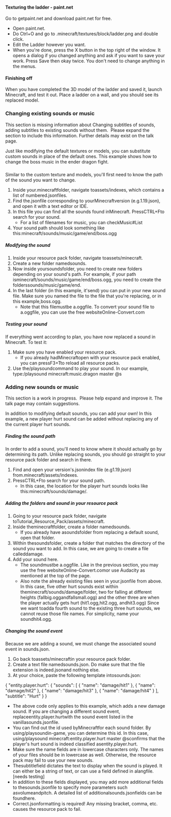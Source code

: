 #### Texturing the ladder - paint.net
Go to getpaint.net and download paint.net for free.

- Open paint.net.
- Do Ctrl+O and go to .minecraft/textures/block/ladder.png and double click.
- Edit the Ladder however you want.
- When you're done, press the X button in the top right of the window. It opens a dialog if you changed anything and ask if you want to save your work. Press Save then okay twice. You don't need to change anything in the menus.

#### Finishing off
When you have completed the 3D model of the ladder and saved it, launch Minecraft, and test it out. Place a ladder on a wall, and you should see its replaced model.

### Changing existing sounds or music

  

This section is missing information about Changing subtitles of sounds, adding subtitles to existing sounds without them. 
Please expand the section to include this information. Further details may exist on the talk page.


Just like modifying the default textures or models, you can substitute custom sounds in place of the default ones. This example shows how to change the boss music in the ender dragon fight.

##### 
Similar to the custom texture and models, you'll first need to know the path of the sound you want to change.

1. Inside your.minecraftfolder, navigate toassets/indexes, which contains a list of numbered.jsonfiles.
2. Find the.jsonfile corresponding to yourMinecraftversion (e.g.1.19.json), and open it with a text editor or IDE.
3. In this file you can find all the sounds found inMinecraft. PressCTRL+Fto search for your sound.
	- For a list of filenames for music, you can checkMusic#List
4. Your sound path should look something like this:minecraft/sounds/music/game/end/boss.ogg

##### Modifying the sound
1. Inside your resource pack folder, navigate toassets/minecraft.
2. Create a new folder namedsounds.
3. Now inside yoursoundsfolder, you need to create new folders depending on your sound's path. For example, if your path isminecraft/sounds/music/game/end/boss.ogg, you need to create the folderssounds/music/game/end.
4. In the last folder (in this example, it'send) you can put in your new sound file. Make sure you named the file to the file that you're replacing, or in this example,boss.ogg.
	- Note that this filemustbe a.oggfile. To convert your sound file to a.oggfile, you can use the free websiteOnline-Convert.com

##### Testing your sound
If everything went according to plan, you have now replaced a sound in Minecraft. To test it:

1. Make sure you have enabled your resource pack.
	- If you already hadMinecraftopen with your resource pack enabled, you can pressF3+Tto reload all resource packs.
2. Use the/playsoundcommand to play your sound. In our example, type:/playsound minecraft:music.dragon master @s

### Adding new sounds or music

  

This section is a work in progress. 
Please help expand and improve it. The talk page may contain suggestions.


In addition to modifying default sounds, you can add your own! In this example, a new player hurt sound can be added without replacing any of the current player hurt sounds.

##### Finding the sound path
In order to add a sound, you'll need to know where it should actually go by determining its path. Unlike replacing sounds, you should go straight to your resource pack folder and search in there.

1. Find and open your version's.jsonindex file (e.g1.19.json) from.minecraft/assets/indexes.
2. PressCTRL+Fto search for your sound path.
	- In this case, the location for the player hurt sounds looks like this:minecraft/sounds/damage/.

##### Adding the folders and sound in your resource pack
1. Going to your resource pack folder, navigate toTutorial_Resource_Pack/assets/minecraft.
2. Inside theminecraftfolder, create a folder namedsounds.
	- If you already have asoundsfolder from replacing a default sound, open that folder.
3. Within thesoundsfolder, create a folder that matches the directory of the sound you want to add. In this case, we are going to create a file calleddamage.
4. Add your sound here.
	- The soundmustbe a.oggfile. Like in the previous section, you may use the free websiteOnline-Convert.comor use Audacity as mentioned at the top of the page.
	- Also note the already existing files seen in your.jsonfile from above. In this case, five other hurt sounds exist within theminecraft/sounds/damage/folder, two for falling at different heights (fallbig.oggandfallsmall.ogg) and the other three are when the player actually gets hurt (hit1.ogg,hit2.ogg, andhit3.ogg) Since we want toadda fourth sound to the existing three hurt sounds, we cannot reuse those file names. For simplicity, name your soundhit4.ogg.

##### Changing the sound event
Because we are adding a sound, we must change the associated sound event in sounds.json.

1. Go back toassets/minecraftin your resource pack folder.
2. Create a text file namedsounds.json. Do make sure that the file extension is indeed.jsonand nothing else.
3. At your choice, paste the following template intosounds.json:

{
  "entity.player.hurt": {
    "sounds": [
      {
        "name": "damage/hit1"
      },
      {
        "name": "damage/hit2"
      },
      {
        "name": "damage/hit3"
      },
      {
        "name": "damage/hit4"
      }
    ],
    "subtitle": "Hurt"
  }
}

- The above code only applies to this example, which adds a new damage sound. If you are changing a different sound event, replaceentity.player.hurtwith the sound event listed in the vanillasounds.jsonfile.
- You can find out the id used byMinecraftfor each sound folder. By using/playsoundin-game, you can determine this id. In this case, using/playsound minecraft:entity.player.hurt master @sconfirms that the player's hurt sound is indeed classified asentity.player.hurt.
- Make sure the name fields are in lowercase characters only. The names of your files should be in lowercase as well. Otherwise, the resource pack may fail to use your new sounds.
- Thesubtitlefield dictates the text to display when the sound is played. It can either be a string of text, or can use a field defined in alangfile.[needs testing]
- In addition to these fields displayed, you may add more additional fields to thesounds.jsonfile to specify more parameters such asvolumeandpitch. A detailed list of additionalsounds.jsonfields can be foundhere.
- Correct.jsonformatting is required! Any missing bracket, comma, etc. causes the resource pack to fail.

